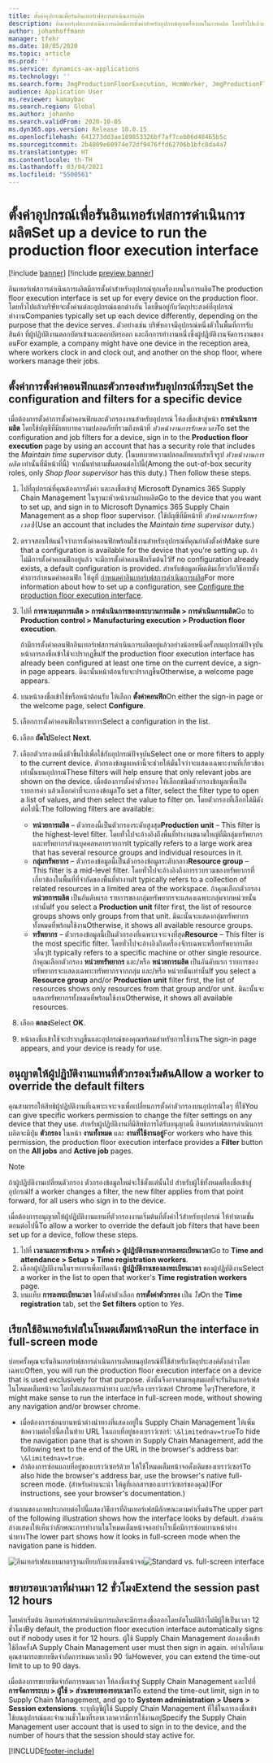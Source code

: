 ```yaml
---
title: ตั้งค่าอุปกรณ์เพื่อรันอินเทอร์เฟสการดำเนินการผลิต
description: อินเทอร์เฟสการดำเนินการผลิตมีการตั้งค่าสำหรับอุปกรณ์ทุกเครื่องบนในการผลิต โดยทั่วไปแล้วบริษัทจะตั้งค่าแต่ละอุปกรณ์แตกต่างกัน โดยขึ้นอยู่กับวัตถุประสงค์ที่อุปกรณ์ทำงาน ตัวอย่างเช่น บริษัทอาจมีอุปกรณ์หนึ่งตัวในพื้นที่การรับสินค้า ที่ผู้ปฏิบัติงานตอกบัตรเข้าและตอกบัตรออก และอีกการทำงานหนึ่งซึ่งผู้ปฏิบัติงานจัดการงานของตน
author: johanhoffmann
manager: tfehr
ms.date: 10/05/2020
ms.topic: article
ms.prod: ''
ms.service: dynamics-ax-applications
ms.technology: ''
ms.search.form: JmgProductionFloorExecution, HcmWorker, JmgProductionFloorExecutionDeviceConfiguration
audience: Application User
ms.reviewer: kamaybac
ms.search.region: Global
ms.author: johanho
ms.search.validFrom: 2020-10-05
ms.dyn365.ops.version: Release 10.0.15
ms.openlocfilehash: 641273dd3ae189853326bf7af7ceb06d48465b5c
ms.sourcegitcommit: 2b4809e60974e72df9476ffd62706b1bfc8da4a7
ms.translationtype: HT
ms.contentlocale: th-TH
ms.lasthandoff: 03/04/2021
ms.locfileid: "5500561"
---
```

# <a name="set-up-a-device-to-run-the-production-floor-execution-interface"></a><span data-ttu-id="7d664-105">ตั้งค่าอุปกรณ์เพื่อรันอินเทอร์เฟสการดำเนินการผลิต</span><span class="sxs-lookup"><span data-stu-id="7d664-105">Set up a device to run the production floor execution interface</span></span>

[!include [banner](../includes/banner.md)]
[!include [preview banner](../includes/preview-banner.md)]

<span data-ttu-id="7d664-106">อินเทอร์เฟสการดำเนินการผลิตมีการตั้งค่าสำหรับอุปกรณ์ทุกเครื่องบนในการผลิต</span><span class="sxs-lookup"><span data-stu-id="7d664-106">The production floor execution interface is set up for every device on the production floor.</span></span> <span data-ttu-id="7d664-107">โดยทั่วไปแล้วบริษัทจะตั้งค่าแต่ละอุปกรณ์แตกต่างกัน โดยขึ้นอยู่กับวัตถุประสงค์ที่อุปกรณ์ทำงาน</span><span class="sxs-lookup"><span data-stu-id="7d664-107">Companies typically set up each device differently, depending on the purpose that the device serves.</span></span> <span data-ttu-id="7d664-108">ตัวอย่างเช่น บริษัทอาจมีอุปกรณ์หนึ่งตัวในพื้นที่การรับสินค้า ที่ผู้ปฏิบัติงานตอกบัตรเข้าและตอกบัตรออก และอีกการทำงานหนึ่งซึ่งผู้ปฏิบัติงานจัดการงานของตน</span><span class="sxs-lookup"><span data-stu-id="7d664-108">For example, a company might have one device in the reception area, where workers clock in and clock out, and another on the shop floor, where workers manage their jobs.</span></span>

## <a name="set-the-configuration-and-filters-for-a-specific-device"></a><span data-ttu-id="7d664-109">ตั้งค่าการตั้งค่าคอนฟิกและตัวกรองสำหรับอุปกรณ์ที่ระบุ</span><span class="sxs-lookup"><span data-stu-id="7d664-109">Set the configuration and filters for a specific device</span></span>

<span data-ttu-id="7d664-110">เมื่อต้องการตั้งค่าการตั้งค่าคอนฟิกและตัวกรองงานสำหรับอุปกรณ์ ให้ลงชื่อเข้าสู่หน้า **การดำเนินการผลิต** โดยใช้บัญชีที่มีบทบาทความปลอดภัยที่รวมถึงหน้าที่ *หัวหน้างานการรักษาเวลา*</span><span class="sxs-lookup"><span data-stu-id="7d664-110">To set the configuration and job filters for a device, sign in to the **Production floor execution** page by using an account that has a security role that includes the *Maintain time supervisor* duty.</span></span> <span data-ttu-id="7d664-111">(ในบทบาทความปลอดภัยแบบสำเร็จรูป *หัวหน้างานการผลิต* เท่านั้นที่มีหน้าที่นี้) จากนั้นทำตามขั้นตอนต่อไปนี้</span><span class="sxs-lookup"><span data-stu-id="7d664-111">(Among the out-of-box security roles, only *Shop floor supervisor* has this duty.) Then follow these steps.</span></span>

1. <span data-ttu-id="7d664-112">ไปที่อุปกรณ์ที่คุณต้องการตั้งค่า และลงชื่อเข้าสู่ Microsoft Dynamics 365 Supply Chain Management ในฐานะหัวหน้างานฝ่ายผลิต</span><span class="sxs-lookup"><span data-stu-id="7d664-112">Go to the device that you want to set up, and sign in to Microsoft Dynamics 365 Supply Chain Management as a shop floor supervisor.</span></span> <span data-ttu-id="7d664-113">(ใช้บัญชีที่มีหน้าที่ *หัวหน้างานการรักษาเวลา*)</span><span class="sxs-lookup"><span data-stu-id="7d664-113">(Use an account that includes the *Maintain time supervisor* duty.)</span></span>
1. <span data-ttu-id="7d664-114">ตรวจสอบให้แน่ใจว่าการตั้งค่าคอนฟิกพร้อมใช้งานสำหรับอุปกรณ์ที่คุณกำลังตั้งค่า</span><span class="sxs-lookup"><span data-stu-id="7d664-114">Make sure that a configuration is available for the device that you're setting up.</span></span> <span data-ttu-id="7d664-115">ถ้าไม่มีการตั้งค่าคอนฟิกอยู่แล้ว จะมีการตั้งค่าคอนฟิกเริ่มต้นไว้</span><span class="sxs-lookup"><span data-stu-id="7d664-115">If no configuration already exists, a default configuration is provided.</span></span> <span data-ttu-id="7d664-116">สำหรับข้อมูลเพิ่มเติมเกี่ยวกับวิธีการตั้งค่าการกำหนดค่าคอนฟิก ให้ดูที่ [กำหนดค่าอินเทอร์เฟสการดำเนินการผลิต](production-floor-execution-configure.md)</span><span class="sxs-lookup"><span data-stu-id="7d664-116">For more information about how to set up a configuration, see [Configure the production floor execution interface](production-floor-execution-configure.md).</span></span>
1. <span data-ttu-id="7d664-117">ไปที่ **การควบคุมการผลิต \> การดำเนินการของกระบวนการผลิต \> การดำเนินการผลิต**</span><span class="sxs-lookup"><span data-stu-id="7d664-117">Go to **Production control \> Manufacturing execution \> Production floor execution**.</span></span>

    <span data-ttu-id="7d664-118">ถ้ามีการตั้งค่าคอนฟิกอินเทอร์เฟสการดำเนินการผลิตอยู่แล้วอย่างน้อยหนึ่งครั้งบนอุปกรณ์ปัจจุบัน หน้าการลงชื่อเข้าใช้จะปรากฏขึ้น</span><span class="sxs-lookup"><span data-stu-id="7d664-118">If the production floor execution interface has already been configured at least one time on the current device, a sign-in page appears.</span></span> <span data-ttu-id="7d664-119">มิฉะนั้นหน้าต้อนรับจะปรากฏขึ้น</span><span class="sxs-lookup"><span data-stu-id="7d664-119">Otherwise, a welcome page appears.</span></span>

1. <span data-ttu-id="7d664-120">บนหน้าลงชื่อเข้าใช้หรือหน้าต้อนรับ ให้เลือก **ตั้งค่าคอนฟิก**</span><span class="sxs-lookup"><span data-stu-id="7d664-120">On either the sign-in page or the welcome page, select **Configure**.</span></span>
1. <span data-ttu-id="7d664-121">เลือกการตั้งค่าคอนฟิกในรายการ</span><span class="sxs-lookup"><span data-stu-id="7d664-121">Select a configuration in the list.</span></span>
1. <span data-ttu-id="7d664-122">เลือก **ถัดไป**</span><span class="sxs-lookup"><span data-stu-id="7d664-122">Select **Next**.</span></span>
1. <span data-ttu-id="7d664-123">เลือกตัวกรองหนึ่งตัวขึ้นไปเพื่อใช้กับอุปกรณ์ปัจจุบัน</span><span class="sxs-lookup"><span data-stu-id="7d664-123">Select one or more filters to apply to the current device.</span></span> <span data-ttu-id="7d664-124">ตัวกรองข้อมูลเหล่านี้จะช่วยให้มั่นใจว่าจะแสดงเฉพาะงานที่เกี่ยวข้องเท่านั้นบนอุปกรณ์</span><span class="sxs-lookup"><span data-stu-id="7d664-124">These filters will help ensure that only relevant jobs are shown on the device.</span></span> <span data-ttu-id="7d664-125">เมื่อต้องการตั้งค่าตัวกรอง ให้เลือกชนิดตัวกรองข้อมูลเพื่อเปิดรายการค่า แล้วเลือกค่าที่จะกรองข้อมูล</span><span class="sxs-lookup"><span data-stu-id="7d664-125">To set a filter, select the filter type to open a list of values, and then select the value to filter on.</span></span> <span data-ttu-id="7d664-126">โดยตัวกรองที่เลือกได้มีดังต่อไปนี้:</span><span class="sxs-lookup"><span data-stu-id="7d664-126">The following filters are available:</span></span>

    - <span data-ttu-id="7d664-127">**หน่วยการผลิต** – ตัวกรองนี้เป็นตัวกรองระดับสูงสุด</span><span class="sxs-lookup"><span data-stu-id="7d664-127">**Production unit** – This filter is the highest-level filter.</span></span> <span data-ttu-id="7d664-128">โดยทั่วไปจะอ้างอิงถึงพื้นที่ทำงานขนาดใหญ่ที่มีกลุ่มทรัพยากรและทรัพยากรส่วนบุคคลหลายรายการ</span><span class="sxs-lookup"><span data-stu-id="7d664-128">It typically refers to a large work area that has several resource groups and individual resources in it.</span></span>
    - <span data-ttu-id="7d664-129">**กลุ่มทรัพยากร** – ตัวกรองข้อมูลนี้เป็นตัวกรองข้อมูลระดับกลาง</span><span class="sxs-lookup"><span data-stu-id="7d664-129">**Resource group** – This filter is a mid-level filter.</span></span> <span data-ttu-id="7d664-130">โดยทั่วไปจะอ้างอิงถึงการรวบรวมของทรัพยากรที่เกี่ยวข้องในพื้นที่ที่จำกัดของพื้นที่ทำงาน</span><span class="sxs-lookup"><span data-stu-id="7d664-130">It typically refers to a collection of related resources in a limited area of the workspace.</span></span> <span data-ttu-id="7d664-131">ถ้าคุณเลือกตัวกรอง **หน่วยการผลิต** เป็นอันดับแรก รายการของกลุ่มทรัพยากรจะแสดงเฉพาะกลุ่มจากหน่วยนั้นเท่านั้น</span><span class="sxs-lookup"><span data-stu-id="7d664-131">If you select a **Production unit** filter first, the list of resource groups shows only groups from that unit.</span></span> <span data-ttu-id="7d664-132">มิฉะนั้นจะแสดงกลุ่มทรัพยากรทั้งหมดที่พร้อมใช้งาน</span><span class="sxs-lookup"><span data-stu-id="7d664-132">Otherwise, it shows all available resource groups.</span></span>
    - <span data-ttu-id="7d664-133">**ทรัพยากร** – ตัวกรองข้อมูลนี้เป็นตัวกรองที่เฉพาะเจาะจงที่สุด</span><span class="sxs-lookup"><span data-stu-id="7d664-133">**Resource** – This filter is the most specific filter.</span></span> <span data-ttu-id="7d664-134">โดยทั่วไปจะอ้างอิงถึงเครื่องจักรเฉพาะหรือทรัพยากรเดียวอื่นๆ</span><span class="sxs-lookup"><span data-stu-id="7d664-134">It typically refers to a specific machine or other single resource.</span></span> <span data-ttu-id="7d664-135">ถ้าคุณเลือกตัวกรอง **หน่วยทรัพยากร** และ/หรือ **หน่วยการผลิต** เป็นอันดับแรก รายการของทรัพยากรจะแสดงเฉพาะทรัพยากรจากกลุ่ม และ/หรือ หน่วยนั้นเท่านั้น</span><span class="sxs-lookup"><span data-stu-id="7d664-135">If you select a **Resource group** and/or **Production unit** filter first, the list of resources shows only resources from that group and/or unit.</span></span> <span data-ttu-id="7d664-136">มิฉะนั้นจะแสดงทรัพยากรทั้งหมดที่พร้อมใช้งาน</span><span class="sxs-lookup"><span data-stu-id="7d664-136">Otherwise, it shows all available resources.</span></span>

1. <span data-ttu-id="7d664-137">เลือก **ตกลง**</span><span class="sxs-lookup"><span data-stu-id="7d664-137">Select **OK**.</span></span>
1. <span data-ttu-id="7d664-138">หน้าลงชื่อเข้าใช้จะปรากฏขึ้นและอุปกรณ์ของคุณพร้อมสำหรับการใช้งาน</span><span class="sxs-lookup"><span data-stu-id="7d664-138">The sign-in page appears, and your device is ready for use.</span></span>

## <a name="allow-a-worker-to-override-the-default-filters"></a><span data-ttu-id="7d664-139">อนุญาตให้ผู้ปฏิบัติงานแทนที่ตัวกรองเริ่มต้น</span><span class="sxs-lookup"><span data-stu-id="7d664-139">Allow a worker to override the default filters</span></span>

<span data-ttu-id="7d664-140">คุณสามารถให้สิทธิผู้ปฏิบัติงานที่เฉพาะเจาะจงเพื่อเปลี่ยนการตั้งค่าตัวกรองบนอุปกรณ์ใดๆ ที่ใช้</span><span class="sxs-lookup"><span data-stu-id="7d664-140">You can give specific workers permission to change the filter settings on any device that they use.</span></span> <span data-ttu-id="7d664-141">สำหรับผู้ปฏิบัติงานที่มีสิทธิการได้รับอนุญาตนี้ อินเทอร์เฟสการดำเนินการผลิตจะมีปุ่ม **ตัวกรอง** ในหน้า **งานทั้งหมด** และ **งานที่ใช้งานอยู่**</span><span class="sxs-lookup"><span data-stu-id="7d664-141">For workers who have this permission, the production floor execution interface provides a **Filter** button on the **All jobs** and **Active job** pages.</span></span>

> [!NOTE]
> <span data-ttu-id="7d664-142">ถ้าผู้ปฏิบัติงานเปลี่ยนตัวกรอง ตัวกรองข้อมูลใหม่จะใช้ตั้งแต่นั้นไป สำหรับผู้ใช้ทั้งหมดที่ลงชื่อเข้าสู่อุปกรณ์</span><span class="sxs-lookup"><span data-stu-id="7d664-142">If a worker changes a filter, the new filter applies from that point forward, for all users who sign in to the device.</span></span>

<span data-ttu-id="7d664-143">เมื่อต้องการอนุญาตให้ผู้ปฏิบัติงานแทนที่ตัวกรองงานเริ่มต้นที่ตั้งค่าไว้สำหรับอุปกรณ์ ให้ทำตามขั้นตอนต่อไปนี้</span><span class="sxs-lookup"><span data-stu-id="7d664-143">To allow a worker to override the default job filters that have been set up for a device, follow these steps.</span></span>

1. <span data-ttu-id="7d664-144">ไปที่ **เวลาและการเข้างาน \> การตั้งค่า \> ผู้ปฏิบัติงานของการลงทะเบียนเวลา**</span><span class="sxs-lookup"><span data-stu-id="7d664-144">Go to **Time and attendance \> Setup \> Time registration workers**.</span></span>
1. <span data-ttu-id="7d664-145">เลือกผู้ปฏิบัติงานในรายการเพื่อเปิดหน้า **ผู้ปฏิบัติงานของลงทะเบียนเวลา** ของผู้ปฏิบัติงาน</span><span class="sxs-lookup"><span data-stu-id="7d664-145">Select a worker in the list to open that worker's **Time registration workers** page.</span></span>
1. <span data-ttu-id="7d664-146">บนแท็บ **การลงทะเบียนเวลา** ให้ตั้งค่าตัวเลือก **การตั้งค่าตัวกรอง** เป็น *ใช่*</span><span class="sxs-lookup"><span data-stu-id="7d664-146">On the **Time registration** tab, set the **Set filters** option to *Yes*.</span></span>

## <a name="run-the-interface-in-full-screen-mode"></a><span data-ttu-id="7d664-147">เรียกใช้อินเทอร์เฟสในโหมดเต็มหน้าจอ</span><span class="sxs-lookup"><span data-stu-id="7d664-147">Run the interface in full-screen mode</span></span>

<span data-ttu-id="7d664-148">บ่อยครั้งคุณจะรันอินเทอร์เฟสการดำเนินการผลิตบนอุปกรณ์ที่ใช้สำหรับวัตถุประสงค์ดังกล่าวโดยเฉพาะ</span><span class="sxs-lookup"><span data-stu-id="7d664-148">Often, you will run the production floor execution interface on a device that is used exclusively for that purpose.</span></span> <span data-ttu-id="7d664-149">ดังนั้นจึงอาจสมเหตุสมผลที่จะรันอินเทอร์เฟสในโหมดเต็มหน้าจอ โดยไม่แสดงการนำทาง และ/หรือ เบราว์เซอร์ Chrome ใดๆ</span><span class="sxs-lookup"><span data-stu-id="7d664-149">Therefore, it might make sense to run the interface in full-screen mode, without showing any navigation and/or browser chrome.</span></span>

- <span data-ttu-id="7d664-150">เมื่อต้องการซ่อนบานหน้าต่างนำทางที่แสดงอยู่ใน Supply Chain Management ให้เพิ่มข้อความต่อไปนี้ลงในท้าย URL ในแถบที่อยู่ของเบราว์เซอร์: `\&limitednav=true`</span><span class="sxs-lookup"><span data-stu-id="7d664-150">To hide the navigation pane that is shown in Supply Chain Management, add the following text to the end of the URL in the browser's address bar: `\&limitednav=true`.</span></span>
- <span data-ttu-id="7d664-151">ถ้าต้องการซ่อนแถบที่อยู่ของเบราว์เซอร์ด้วย ให้ใช้โหมดเต็มหน้าจอดั้งเดิมของเบราว์เซอร์</span><span class="sxs-lookup"><span data-stu-id="7d664-151">To also hide the browser's address bar, use the browser's native full-screen mode.</span></span> <span data-ttu-id="7d664-152">(สำหรับคำแนะนำ ให้ดูที่เอกสารของเบราว์เซอร์ของคุณ)</span><span class="sxs-lookup"><span data-stu-id="7d664-152">(For instructions, see your browser's documentation.)</span></span>

<span data-ttu-id="7d664-153">ส่วนบนของภาพประกอบต่อไปนี้แสดงวิธีการที่อินเทอร์เฟสมีลักษณะตามค่าเริ่มต้น</span><span class="sxs-lookup"><span data-stu-id="7d664-153">The upper part of the following illustration shows how the interface looks by default.</span></span> <span data-ttu-id="7d664-154">ส่วนด้านล่างแสดงให้เห็นว่าลักษณะการทำงานในโหมดเต็มหน้าจออย่างไรเมื่อมีการซ่อนบานหน้าต่างนำทาง</span><span class="sxs-lookup"><span data-stu-id="7d664-154">The lower part shows how it looks in full-screen mode when the navigation pane is hidden.</span></span>

<span data-ttu-id="7d664-155">![อินเทอร์เฟสแบบมาตรฐานเทียบกับแบบเต็มหน้าจอ](media/pfei-full-screen.png "อินเทอร์เฟสแบบมาตรฐานเทียบกับแบบเต็มหน้าจอ")</span><span class="sxs-lookup"><span data-stu-id="7d664-155">![Standard vs. full-screen interface](media/pfei-full-screen.png "Standard vs. full-screen interface")</span></span>

## <a name="extend-the-session-past-12-hours"></a><span data-ttu-id="7d664-156">ขยายรอบเวลาที่ผ่านมา 12 ชั่วโมง</span><span class="sxs-lookup"><span data-stu-id="7d664-156">Extend the session past 12 hours</span></span>

<span data-ttu-id="7d664-157">โดยค่าเริ่มต้น อินเทอร์เฟสการดำเนินการผลิตจะมีการลงชื่อออกโดยอัตโนมัติถ้าไม่มีผู้ใช้เป็นเวลา 12 ชั่วโมง</span><span class="sxs-lookup"><span data-stu-id="7d664-157">By default, the production floor execution interface automatically signs out if nobody uses it for 12 hours.</span></span> <span data-ttu-id="7d664-158">ผู้ใช้ Supply Chain Management ต้องลงชื่อเข้าใช้อีกครั้ง</span><span class="sxs-lookup"><span data-stu-id="7d664-158">A Supply Chain Management user must then sign in again.</span></span> <span data-ttu-id="7d664-159">อย่างไรก็ตาม คุณสามารถขยายขีดจำกัดการหมดเวลาถึง 90 วัน</span><span class="sxs-lookup"><span data-stu-id="7d664-159">However, you can extend the time-out limit to up to 90 days.</span></span>

<span data-ttu-id="7d664-160">เมื่อต้องการขยายขีดจำกัดการหมดเวลา ให้ลงชื่อเข้าสู่ Supply Chain Management และไปที่ **การจัดการระบบ \> ผู้ใช้ \> ส่วนขยายของรอบเวลา**</span><span class="sxs-lookup"><span data-stu-id="7d664-160">To extend the time-out limit, sign in to Supply Chain Management, and go to **System administration \> Users \> Session extensions**.</span></span> <span data-ttu-id="7d664-161">ระบุบัญชีผู้ใช้ Supply Chain Management ที่ใช้ในการลงชื่อเข้าใช้บนอุปกรณ์และจำนวนชั่วโมงที่รอบเวลาควรมีการใช้งานอยู่</span><span class="sxs-lookup"><span data-stu-id="7d664-161">Specify the Supply Chain Management user account that is used to sign in to the device, and the number of hours that the session should stay active for.</span></span>


[!INCLUDE[footer-include](../../includes/footer-banner.md)]